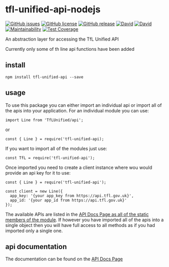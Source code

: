# tfl-unified-api-nodejs

[![GitHub issues](https://img.shields.io/github/issues/CarbonCollins/tfl-unified-api-nodejs.svg?style=flat)](https://github.com/CarbonCollins/tfl-unified-api-nodejs/issues)
[![GitHub license](https://img.shields.io/badge/license-MIT-blue.svg?style=flat)](https://raw.githubusercontent.com/CarbonCollins/tfl-unified-api-nodejs/master/LICENSE)
[![GitHub release](https://img.shields.io/github/release/CarbonCollins/tfl-unified-api-nodejs/all.svg?style=flat)]()
[![David](https://img.shields.io/david/CarbonCollins/tfl-unified-api-nodejs.svg?style=flat)]()
[![David](https://img.shields.io/david/dev/CarbonCollins/tfl-unified-api-nodejs.svg?style=flat)]()
[![Maintainability](https://api.codeclimate.com/v1/badges/b56bc89cb71650e9ac1b/maintainability)](https://codeclimate.com/github/CarbonCollins/tfl-unified-api-nodejs/maintainability)
[![Test Coverage](https://api.codeclimate.com/v1/badges/b56bc89cb71650e9ac1b/test_coverage)](https://codeclimate.com/github/CarbonCollins/tfl-unified-api-nodejs/test_coverage)

An abstraction layer for accessing the TfL Unified API

Currently only some of th line api functions have been added

## install

```
npm install tfl-unified-api --save
```

## usage

To use this package you can either import an individual api or import all of the apis into your application. For an individual module you can use:

```
import Line from 'TfLUnified/api';
```
or 
```
const { Line } = require('tfl-unified-api);
```

If you want to import all of the modules just use:

```
const TfL = require('tfl-unified-api');
```

Once imported you need to create a client instance where wou would provide an api key for it to use:

```
const { Line } = require('tfl-unified-api');

const client = new Line({
  app_key: '{your app_key from https://api.tfl.gov.uk}',
  app_id: '{your app_id from https://api.tfl.gov.uk}'
});
```
The available APIs are listed in the [API Docs Page as all of the static members of the module](./docs/api.md#module_TfLUnified/api). If however you have imported all of the apis into a single object then you will have full access to all methods as if you had imported only a single one.

## api documentation

The documentation can be found on the [API Docs Page](./docs/api.md)
